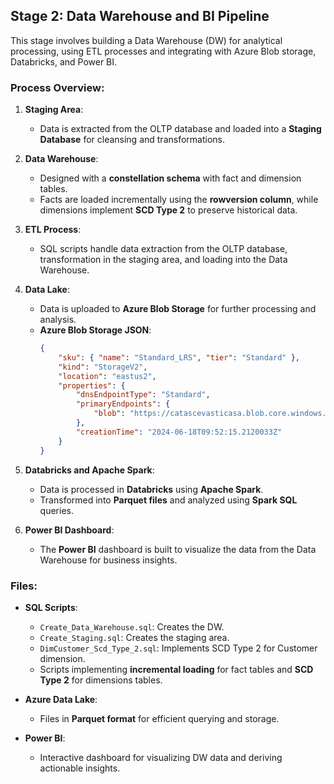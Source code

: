 ## Stage 2: Data Warehouse and BI Pipeline

This stage involves building a Data Warehouse (DW) for analytical processing, using ETL processes and integrating with Azure Blob storage, Databricks, and Power BI.

### Process Overview:
1. **Staging Area**:
   - Data is extracted from the OLTP database and loaded into a **Staging Database** for cleansing and transformations.
   
2. **Data Warehouse**:
   - Designed with a **constellation schema** with fact and dimension tables.
   - Facts are loaded incrementally using the **rowversion column**, while dimensions implement **SCD Type 2** to preserve historical data.
   
3. **ETL Process**:
   - SQL scripts handle data extraction from the OLTP database, transformation in the staging area, and loading into the Data Warehouse.

4. **Data Lake**:
   - Data is uploaded to **Azure Blob Storage** for further processing and analysis.
   - **Azure Blob Storage JSON**:
     ```json
     {
         "sku": { "name": "Standard_LRS", "tier": "Standard" },
         "kind": "StorageV2",
         "location": "eastus2",
         "properties": {
             "dnsEndpointType": "Standard",
             "primaryEndpoints": {
                 "blob": "https://catascevasticasa.blob.core.windows.net/"
             },
             "creationTime": "2024-06-18T09:52:15.2120033Z"
         }
     }
     ```

5. **Databricks and Apache Spark**:
   - Data is processed in **Databricks** using **Apache Spark**.
   - Transformed into **Parquet files** and analyzed using **Spark SQL** queries.

6. **Power BI Dashboard**:
   - The **Power BI** dashboard is built to visualize the data from the Data Warehouse for business insights.

### Files:
- **SQL Scripts**:
  - `Create_Data_Warehouse.sql`: Creates the DW.
  - `Create_Staging.sql`: Creates the staging area.
  - `DimCustomer_Scd_Type_2.sql`: Implements SCD Type 2 for Customer dimension.
  - Scripts implementing **incremental loading** for fact tables and **SCD Type 2** for dimensions tables.
  
- **Azure Data Lake**:
  - Files in **Parquet format** for efficient querying and storage.
  
- **Power BI**:
  - Interactive dashboard for visualizing DW data and deriving actionable insights.
